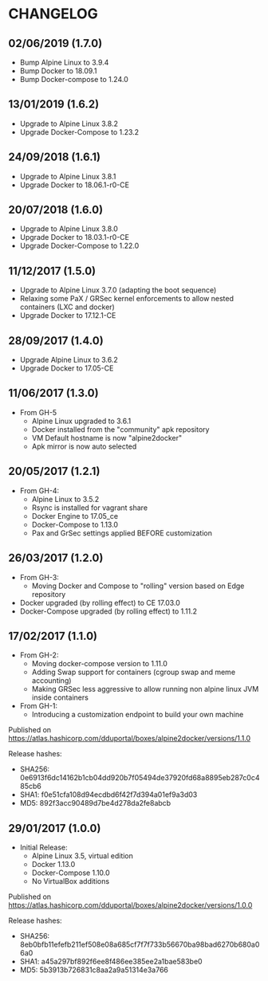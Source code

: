# CHANGELOG

## 02/06/2019 (1.7.0)

- Bump Alpine Linux to 3.9.4
- Bump Docker to 18.09.1
- Bump Docker-compose to 1.24.0

## 13/01/2019 (1.6.2)

- Upgrade to Alpine Linux 3.8.2
- Upgrade Docker-Compose to 1.23.2

## 24/09/2018 (1.6.1)

- Upgrade to Alpine Linux 3.8.1
- Upgrade Docker to 18.06.1-r0-CE

## 20/07/2018 (1.6.0)

- Upgrade to Alpine Linux 3.8.0
- Upgrade Docker to 18.03.1-r0-CE
- Upgrade Docker-Compose to 1.22.0

## 11/12/2017 (1.5.0)

- Upgrade to Alpine Linux 3.7.0 (adapting the boot sequence)
- Relaxing some PaX / GRSec kernel enforcements to allow nested containers (LXC and docker)
- Upgrade Docker to 17.12.1-CE

## 28/09/2017 (1.4.0)

- Upgrade Alpine Linux to 3.6.2
- Upgrade Docker to 17.05-CE

## 11/06/2017 (1.3.0)

- From GH-5
  - Alpine Linux upgraded to 3.6.1
  - Docker installed from the "community" apk repository
  - VM Default hostname is now "alpine2docker"
  - Apk mirror is now auto selected

## 20/05/2017 (1.2.1)

- From GH-4:
  - Alpine Linux to 3.5.2
  - Rsync is installed for vagrant share
  - Docker Engine to 17.05_ce
  - Docker-Compose to 1.13.0
  - Pax and GrSec settings applied BEFORE customization

## 26/03/2017 (1.2.0)

- From GH-3:
  - Moving Docker and Compose to "rolling" version based on Edge repository
- Docker upgraded (by rolling effect) to CE 17.03.0
- Docker-Compose upgraded (by rolling effect) to 1.11.2

## 17/02/2017 (1.1.0)

- From GH-2:
  - Moving docker-compose version to 1.11.0
  - Adding Swap support for containers (cgroup swap and meme accounting)
  - Making GRSec less aggressive to allow running non alpine linux JVM inside containers
- From GH-1:
  - Introducing a customization endpoint to build your own machine

Published on <https://atlas.hashicorp.com/dduportal/boxes/alpine2docker/versions/1.1.0>

Release hashes:

- SHA256: 0e6913f6dc14162b1cb04dd920b7f05494de37920fd68a8895eb287c0c485cb6
- SHA1: f0e51cfa108d94ecdbd6f42f7d394a01ef9a3d03
- MD5: 892f3acc90489d7be4d278da2fe8abcb

## 29/01/2017 (1.0.0)

- Initial Release:
  - Alpine Linux 3.5, virtual edition
  - Docker 1.13.0
  - Docker-Compose 1.10.0
  - No VirtualBox additions

Published on <https://atlas.hashicorp.com/dduportal/boxes/alpine2docker/versions/1.0.0>

Release hashes:

- SHA256: 8eb0bfb11efefb211ef508e08a685cf7f7f733b56670ba98bad6270b680a06a0
- SHA1: a45a297bf892f6ee8f486ee385ee2a1bae583be0
- MD5: 5b3913b726831c8aa2a9a51314e3a766
